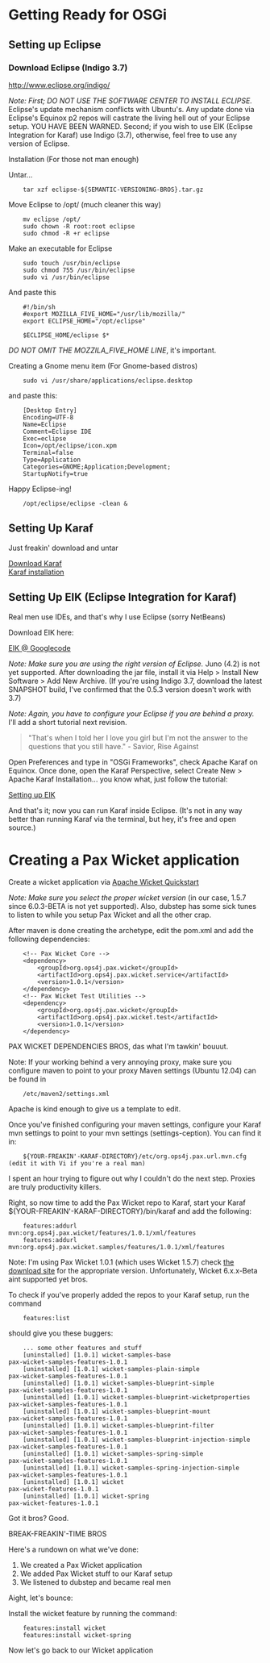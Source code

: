 # Getting Ready for OSGi #

## Setting up Eclipse ##

### Download Eclipse (Indigo 3.7) ###

http://www.eclipse.org/indigo/

*Note: First; DO NOT USE THE SOFTWARE CENTER TO INSTALL ECLIPSE.* Eclipse's update mechanism conflicts with Ubuntu's. 
Any update done via Eclipse's Equinox p2 repos will castrate the living hell out of your Eclipse setup. YOU HAVE BEEN 
WARNED. Second; if you wish to use EIK (Eclipse Integration for Karaf) use Indigo (3.7), otherwise, feel free to 
use any version of Eclipse.

Installation (For those not man enough)

Untar...

		tar xzf eclipse-${SEMANTIC-VERSIONING-BROS}.tar.gz

Move Eclipse to /opt/ (much cleaner this way)

		mv eclipse /opt/
		sudo chown -R root:root eclipse
		sudo chmod -R +r eclipse

Make an executable for Eclipse

		sudo touch /usr/bin/eclipse
		sudo chmod 755 /usr/bin/eclipse
		sudo vi /usr/bin/eclipse	

And paste this

		#!/bin/sh
		#export MOZILLA_FIVE_HOME="/usr/lib/mozilla/"
		export ECLIPSE_HOME="/opt/eclipse"

		$ECLIPSE_HOME/eclipse $*

*DO NOT OMIT THE MOZZILA_FIVE_HOME LINE*, it's important.

Creating a Gnome menu item (For Gnome-based distros)

		sudo vi /usr/share/applications/eclipse.desktop

and paste this:

		[Desktop Entry]
		Encoding=UTF-8
		Name=Eclipse
		Comment=Eclipse IDE
		Exec=eclipse
		Icon=/opt/eclipse/icon.xpm
		Terminal=false
		Type=Application
		Categories=GNOME;Application;Development;
		StartupNotify=true	

Happy Eclipse-ing!

		/opt/eclipse/eclipse -clean &

## Setting Up Karaf ##

Just freakin' download and untar

[Download Karaf](http://karaf.apache.org/index/community/download.html)
<br/>
[Karaf installation](http://karaf.apache.org/manual/latest-2.2.x/users-guide/installation.html)
<br/>

## Setting Up EIK (Eclipse Integration for Karaf) ##

Real men use IDEs, and that's why I use Eclipse (sorry NetBeans)

Download EIK here:

[EIK @ Googlecode](http://code.google.com/a/eclipselabs.org/p/eik/downloads/list)

*Note: Make sure you are using the right version of Eclipse.* Juno (4.2) is not yet supported. After downloading
the jar file, install it via Help > Install New Software > Add New Archive. (If you're using Indigo 3.7, download
the latest SNAPSHOT build, I've confirmed that the 0.5.3 version doesn't work with 3.7)

*Note: Again, you have to configure your Eclipse if you are behind a proxy.* I'll add a short tutorial next revision.

> "That's when I told her I love you girl but I'm not the answer to the questions that you still have." - Savior, Rise Against

Open Preferences and type in "OSGi Frameworks", check Apache Karaf on Equinox. Once done, open the Karaf Perspective, 
select Create New > Apache Karaf Installation...  you know what, just follow the tutorial:

[Setting up EIK](http://code.google.com/a/eclipselabs.org/p/eik/wiki/UsingEIK)

And that's it; now you can run Karaf inside Eclipse. (It's not in any way better than running Karaf via the terminal, but hey, it's free
and open source.)

# Creating a Pax Wicket application #

Create a wicket application via [Apache Wicket Quickstart](http://wicket.apache.org/start/quickstart.html)

*Note: Make sure you select the proper wicket version* (in our case, 1.5.7 since 6.0.3-BETA is not yet supported).
Also, dubstep has some sick tunes to listen to while you setup Pax Wicket and all the other crap.

After maven is done creating the archetype, edit the pom.xml and add the following dependencies:

		<!-- Pax Wicket Core -->
		<dependency>
			<groupId>org.ops4j.pax.wicket</groupId>
			<artifactId>org.ops4j.pax.wicket.service</artifactId>
			<version>1.0.1</version>
		</dependency>
		<!-- Pax Wicket Test Utilities -->
		<dependency>
			<groupId>org.ops4j.pax.wicket</groupId>
			<artifactId>org.ops4j.pax.wicket.test</artifactId>
			<version>1.0.1</version>
		</dependency>

PAX WICKET DEPENDENCIES BROS, das what I'm tawkin' bouuut.

Note: If your working behind a very annoying proxy, make sure you configure maven to point to your proxy Maven 
settings (Ubuntu 12.04) can be found in 

		/etc/maven2/settings.xml 

Apache is kind enough to give us a template to edit.

Once you've finished configuring your maven settings, configure your Karaf mvn settings to point to your mvn 
settings (settings-ception).  You can find it in:

		${YOUR-FREAKIN'-KARAF-DIRECTORY}/etc/org.ops4j.pax.url.mvn.cfg (edit it with Vi if you're a real man)

I spent an hour trying to figure out why I couldn't do the next step. Proxies are truly productivity killers.

Right, so now time to add the Pax Wicket repo to Karaf, start your Karaf ${YOUR-FREAKIN'-KARAF-DIRECTORY}/bin/karaf and add the following:

		features:addurl mvn:org.ops4j.pax.wicket/features/1.0.1/xml/features
		features:addurl mvn:org.ops4j.pax.wicket.samples/features/1.0.1/xml/features

Note: I'm using Pax Wicket 1.0.1 (which uses Wicket 1.5.7) check [the download site](http://team.ops4j.org/wiki/display/paxwicket/Download)
for the appropriate version. Unfortunately, Wicket 6.x.x-Beta aint supported yet bros.

To check if you've properly added the repos to your Karaf setup, run the command 

		features:list 

should give you these buggers:

		... some other features and stuff
		[uninstalled] [1.0.1] wicket-samples-base                       pax-wicket-samples-features-1.0.1 
		[uninstalled] [1.0.1] wicket-samples-plain-simple               pax-wicket-samples-features-1.0.1 
		[uninstalled] [1.0.1] wicket-samples-blueprint-simple           pax-wicket-samples-features-1.0.1 
		[uninstalled] [1.0.1] wicket-samples-blueprint-wicketproperties pax-wicket-samples-features-1.0.1 
		[uninstalled] [1.0.1] wicket-samples-blueprint-mount            pax-wicket-samples-features-1.0.1 
		[uninstalled] [1.0.1] wicket-samples-blueprint-filter           pax-wicket-samples-features-1.0.1 
		[uninstalled] [1.0.1] wicket-samples-blueprint-injection-simple pax-wicket-samples-features-1.0.1 
		[uninstalled] [1.0.1] wicket-samples-spring-simple              pax-wicket-samples-features-1.0.1 
		[uninstalled] [1.0.1] wicket-samples-spring-injection-simple    pax-wicket-samples-features-1.0.1 
		[uninstalled] [1.0.1] wicket                                    pax-wicket-features-1.0.1         
		[uninstalled] [1.0.1] wicket-spring                             pax-wicket-features-1.0.1         

Got it bros? Good.

BREAK-FREAKIN'-TIME BROS

Here's a rundown on what we've done:
1.  We created a Pax Wicket application
2.  We added Pax Wicket stuff to our Karaf setup
3.  We listened to dubstep and became real men

Aight, let's bounce:

Install the wicket feature by running the command:

		features:install wicket
		features:install wicket-spring

Now let's go back to our Wicket application


